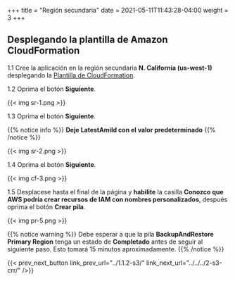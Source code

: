 +++
title = "Región secundaria"
date =  2021-05-11T11:43:28-04:00
weight = 3
+++

## Desplegando la plantilla de Amazon CloudFormation

1.1 Cree la aplicación en la región secundaria **N. California (us-west-1)** desplegando la [Plantilla de CloudFormation](https://console.aws.amazon.com/cloudformation/home?region=us-west-1#/stacks/create/template?stackName=backupandrestore-secondary&templateURL=https://ee-assets-prod-us-east-1.s3.amazonaws.com/modules/7ebe40ac15b94a1e815828a877bde9b3/v7/BackupAndRestoreDB.yaml).

1.2 Oprima el botón **Siguiente**.

{{< img sr-1.png >}}

1.3 Oprima el botón **Siguiente**.

{{% notice info %}}
**Deje LatestAmiId con el valor predeterminado**
{{% /notice %}}

{{< img sr-2.png >}}

1.4 Oprima el botón **Siguiente**.

{{< img cf-3.png >}}

1.5 Desplacese hasta el final de la página y **habilite** la casilla **Conozco que AWS podría crear recursos de IAM con nombres personalizados**, después oprima el botón **Crear pila**.

{{< img pr-5.png >}}

{{% notice warning %}}
Debe esperar a que la pila **BackupAndRestore Primary Region** tenga un estado de **Completado** antes de seguir al siguiente paso. Esto tomará 15 minutos aproximadamente.
{{% /notice %}}

{{< prev_next_button link_prev_url="../1.1.2-s3/" link_next_url="../../../2-s3-crr/" />}}